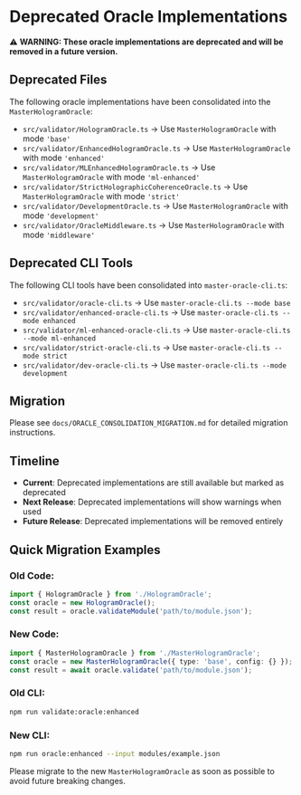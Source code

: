 # Deprecated Oracle Implementations

⚠️ **WARNING: These oracle implementations are deprecated and will be removed in a future version.**

## Deprecated Files

The following oracle implementations have been consolidated into the `MasterHologramOracle`:

- `src/validator/HologramOracle.ts` → Use `MasterHologramOracle` with mode `'base'`
- `src/validator/EnhancedHologramOracle.ts` → Use `MasterHologramOracle` with mode `'enhanced'`
- `src/validator/MLEnhancedHologramOracle.ts` → Use `MasterHologramOracle` with mode `'ml-enhanced'`
- `src/validator/StrictHolographicCoherenceOracle.ts` → Use `MasterHologramOracle` with mode `'strict'`
- `src/validator/DevelopmentOracle.ts` → Use `MasterHologramOracle` with mode `'development'`
- `src/validator/OracleMiddleware.ts` → Use `MasterHologramOracle` with mode `'middleware'`

## Deprecated CLI Tools

The following CLI tools have been consolidated into `master-oracle-cli.ts`:

- `src/validator/oracle-cli.ts` → Use `master-oracle-cli.ts --mode base`
- `src/validator/enhanced-oracle-cli.ts` → Use `master-oracle-cli.ts --mode enhanced`
- `src/validator/ml-enhanced-oracle-cli.ts` → Use `master-oracle-cli.ts --mode ml-enhanced`
- `src/validator/strict-oracle-cli.ts` → Use `master-oracle-cli.ts --mode strict`
- `src/validator/dev-oracle-cli.ts` → Use `master-oracle-cli.ts --mode development`

## Migration

Please see `docs/ORACLE_CONSOLIDATION_MIGRATION.md` for detailed migration instructions.

## Timeline

- **Current**: Deprecated implementations are still available but marked as deprecated
- **Next Release**: Deprecated implementations will show warnings when used
- **Future Release**: Deprecated implementations will be removed entirely

## Quick Migration Examples

### Old Code:
```typescript
import { HologramOracle } from './HologramOracle';
const oracle = new HologramOracle();
const result = oracle.validateModule('path/to/module.json');
```

### New Code:
```typescript
import { MasterHologramOracle } from './MasterHologramOracle';
const oracle = new MasterHologramOracle({ type: 'base', config: {} });
const result = await oracle.validate('path/to/module.json');
```

### Old CLI:
```bash
npm run validate:oracle:enhanced
```

### New CLI:
```bash
npm run oracle:enhanced --input modules/example.json
```

Please migrate to the new `MasterHologramOracle` as soon as possible to avoid future breaking changes.
